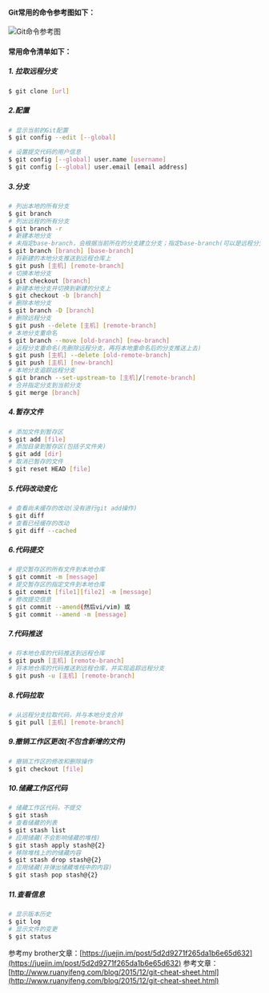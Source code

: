 ﻿#### Git常用的命令参考图如下：
![Git命令参考图](https://img-blog.csdnimg.cn/20200214165926425.png?x-oss-process=image/watermark,type_ZmFuZ3poZW5naGVpdGk,shadow_10,text_aHR0cHM6Ly9ibG9nLmNzZG4ubmV0L0hlaV8xOTkz,size_16,color_FFFFFF,t_70)

#### 常用命令清单如下：
##### 1. 拉取远程分支
```bash
$ git clone [url]
```

##### 2.配置
```bash
# 显示当前的Git配置
$ git config --edit [--global]

# 设置提交代码的用户信息
$ git config [--global] user.name [username]
$ git config [--global] user.email [email address]
```
##### 3.分支

```bash
# 列出本地的所有分支
$ git branch
# 列出远程的所有分支
$ git branch -r
# 新建本地分支
# 未指定base-branch，会根据当前所在的分支建立分支；指定base-branch(可以是远程分支，origin/remote-branch)，会从远程分支拉取代码
$ git branch [branch] [base-branch]
# 将新建的本地分支推送到远程仓库上
$ git push [主机] [remote-branch]
# 切换本地分支
$ git checkout [branch]
# 新建本地分支并切换到新建的分支上
$ git checkout -b [branch]
# 删除本地分支
$ git branch -D [branch]
# 删除远程分支
$ git push --delete [主机] [remote-branch]
# 本地分支重命名
$ git branch --move [old-branch] [new-branch]
# 远程分支重命名(先删除远程分支，再将本地重命名后的分支推送上去)
$ git push [主机] --delete [old-remote-branch]
$ git push [主机] [new-branch]
# 本地分支追踪远程分支
$ git branch --set-upstream-to [主机]/[remote-branch]
# 合并指定分支到当前分支
$ git merge [branch]
```
##### 4.暂存文件

```bash
# 添加文件到暂存区
$ git add [file]
# 添加目录到暂存区(包括子文件夹)
$ git add [dir]
# 取消已暂存的文件
$ git reset HEAD [file]
```
##### 5.代码改动变化

```bash
# 查看尚未缓存的改动(没有进行git add操作)
$ git diff
# 查看已经缓存的改动
$ git diff --cached
```
##### 6.代码提交
```bash
# 提交暂存区的所有文件到本地仓库
$ git commit -m [message]
# 提交暂存区的指定文件到本地仓库
$ git commit [file1][file2] -m [message]
# 修改提交信息
$ git commit --amend(然后vi/vim) 或 
$ git commit --amend -m [message]
```
##### 7.代码推送

```bash
# 将本地仓库的代码推送到远程仓库
$ git push [主机] [remote-branch]
# 将本地仓库的代码推送到远程仓库，并实现追踪远程分支
$ git push -u [主机] [remote-branch]
```

##### 8.代码拉取

```bash
# 从远程分支拉取代码，并与本地分支合并
$ git pull [主机] [remote-branch]
```
##### 9.撤销工作区更改(不包含新增的文件)

```bash
# 撤销工作区的修改和删除操作
$ git checkout [file]
```
##### 10.储藏工作区代码

```bash
# 储藏工作区代码，不提交
$ git stash
# 查看储藏的列表
$ git stash list
# 应用储藏(不会影响储藏的堆栈)
$ git stash apply stash@{2}
# 移除堆栈上的的储藏内容
$ git stash drop stash@{2}
# 应用储藏(并弹出储藏堆栈中的内容)
$ git stash pop stash@{2}
```
##### 11.查看信息

```bash
# 显示版本历史
$ git log
# 显示文件的变更
$ git status
```

参考my brother文章：[https://juejin.im/post/5d2d9271f265da1b6e65d632](https://juejin.im/post/5d2d9271f265da1b6e65d632)
参考文章：[http://www.ruanyifeng.com/blog/2015/12/git-cheat-sheet.html](http://www.ruanyifeng.com/blog/2015/12/git-cheat-sheet.html)
